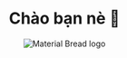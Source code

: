 <h1 align="center">Chào bạn nè 👋</h1>
<p align="center">
  <img src="https://i.ibb.co/RQM6Bxv/boring.gif" alt="Material Bread logo">
</p>

<!--
**isekaimaou1109/isekaimaou1109** is a ✨ _special_ ✨ repository because its `README.md` (this file) appears on your GitHub profile.

Here are some ideas to get you started:

- 🔭 I’m currently working on ...
- 🌱 I’m currently learning ...
- 👯 I’m looking to collaborate on ...
- 🤔 I’m looking for help with ...
- 💬 Ask me about ...
- 📫 How to reach me: ...
- 😄 Pronouns: ...
- ⚡ Fun fact: ...
-->


